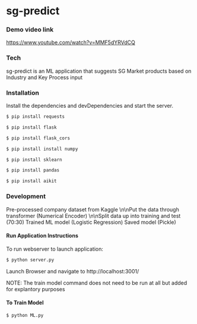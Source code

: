 # sg-predict

### Demo video link
https://www.youtube.com/watch?v=MMF5dYRVdCQ

### Tech

sg-predict is an ML application that suggests SG Market products based on Industry and Key Process input


### Installation

Install the dependencies and devDependencies and start the server.

```sh
$ pip install requests

$ pip install flask

$ pip install flask_cors

$ pip install install numpy

$ pip install sklearn

$ pip install pandas

$ pip install aikit
```


### Development
Pre-processed company dataset from Kaggle
\n\nPut the data through transformer (Numerical Encoder)
\n\nSplit data up into training and test (70:30)
Trained ML model (Logistic Regression)
Saved model (Pickle)

#### Run Application Instructions
To run webserver to launch application:
```sh
$ python server.py
```
Launch Browser and navigate to http://localhost:3001/

NOTE: The train model command does not need to be run at all but added for explantory purposes

#### To Train Model
```sh
$ python ML.py
```


